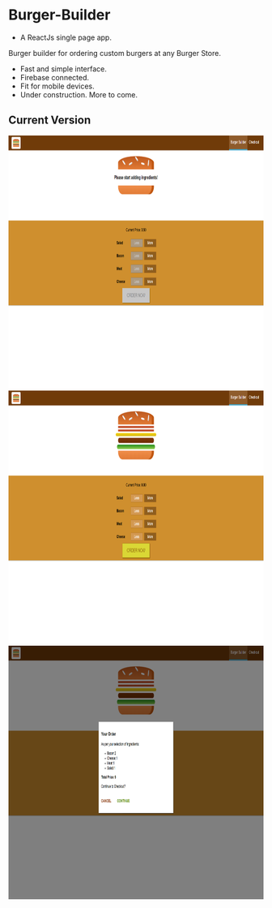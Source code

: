 # Burger-Builder
- A ReactJs single page app.

Burger builder for ordering custom burgers at any Burger Store. <br/>
<ul>
  <li> Fast and simple interface. </li>
  <li> Firebase connected. </li>
  <li> Fit for mobile devices. </li>
   <li> Under construction. More to come.</li>
</ul>

<h2> Current Version </h2>
<div align="center" style="display: inline">
  <img height="500px" src="https://github.com/Veloxigami/BurgerBuilder/blob/master/images/ss1.png"/>
  <img height="500px" src="https://github.com/Veloxigami/BurgerBuilder/blob/master/images/ss2.png"/>
  <img height="500px" src="https://github.com/Veloxigami/BurgerBuilder/blob/master/images/ss3.png"/>
</div>



